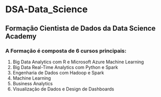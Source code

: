 # DSA-Data_Science
## Formação Cientista de Dados da Data Science Academy

### A Formação é composta de 6 cursos principais:

1. Big Data Analytics com R e Microsoft Azure Machine Learning
2. Big Data Real-Time Analytics com Python e Spark
3. Engenharia de Dados com Hadoop e Spark
4. Machine Learning
5. Business Analytics
6. Visualização de Dados e Design de Dashboards